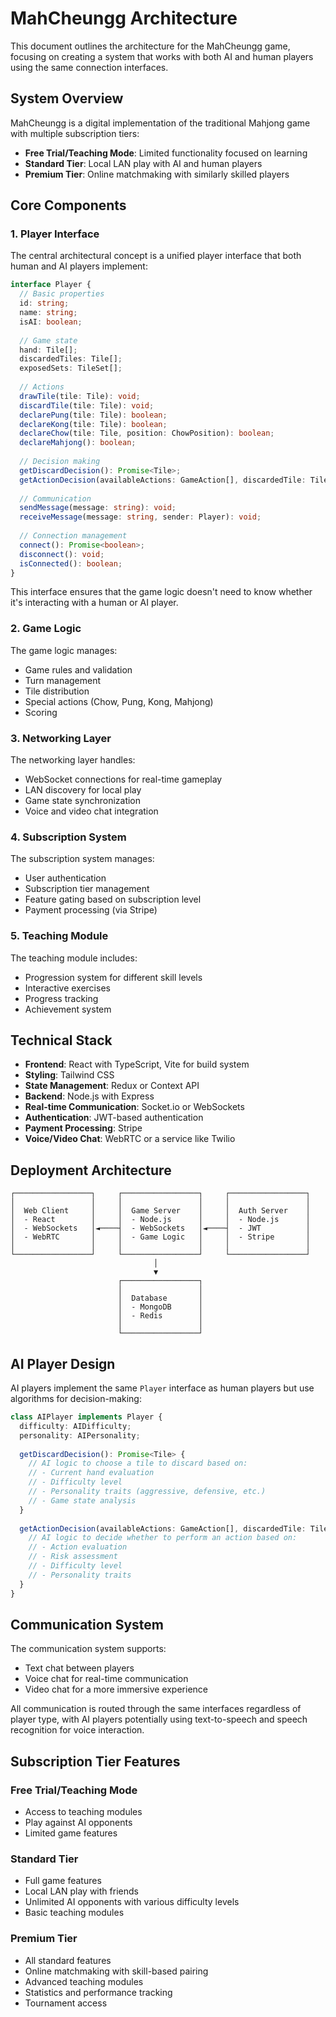 # MahCheungg Architecture

This document outlines the architecture for the MahCheungg game, focusing on creating a system that works with both AI and human players using the same connection interfaces.

## System Overview

MahCheungg is a digital implementation of the traditional Mahjong game with multiple subscription tiers:
- **Free Trial/Teaching Mode**: Limited functionality focused on learning
- **Standard Tier**: Local LAN play with AI and human players
- **Premium Tier**: Online matchmaking with similarly skilled players

## Core Components

### 1. Player Interface

The central architectural concept is a unified player interface that both human and AI players implement:

```typescript
interface Player {
  // Basic properties
  id: string;
  name: string;
  isAI: boolean;
  
  // Game state
  hand: Tile[];
  discardedTiles: Tile[];
  exposedSets: TileSet[];
  
  // Actions
  drawTile(tile: Tile): void;
  discardTile(tile: Tile): void;
  declarePung(tile: Tile): boolean;
  declareKong(tile: Tile): boolean;
  declareChow(tile: Tile, position: ChowPosition): boolean;
  declareMahjong(): boolean;
  
  // Decision making
  getDiscardDecision(): Promise<Tile>;
  getActionDecision(availableActions: GameAction[], discardedTile: Tile): Promise<GameAction | null>;
  
  // Communication
  sendMessage(message: string): void;
  receiveMessage(message: string, sender: Player): void;
  
  // Connection management
  connect(): Promise<boolean>;
  disconnect(): void;
  isConnected(): boolean;
}
```

This interface ensures that the game logic doesn't need to know whether it's interacting with a human or AI player.

### 2. Game Logic

The game logic manages:
- Game rules and validation
- Turn management
- Tile distribution
- Special actions (Chow, Pung, Kong, Mahjong)
- Scoring

### 3. Networking Layer

The networking layer handles:
- WebSocket connections for real-time gameplay
- LAN discovery for local play
- Game state synchronization
- Voice and video chat integration

### 4. Subscription System

The subscription system manages:
- User authentication
- Subscription tier management
- Feature gating based on subscription level
- Payment processing (via Stripe)

### 5. Teaching Module

The teaching module includes:
- Progression system for different skill levels
- Interactive exercises
- Progress tracking
- Achievement system

## Technical Stack

- **Frontend**: React with TypeScript, Vite for build system
- **Styling**: Tailwind CSS
- **State Management**: Redux or Context API
- **Backend**: Node.js with Express
- **Real-time Communication**: Socket.io or WebSockets
- **Authentication**: JWT-based authentication
- **Payment Processing**: Stripe
- **Voice/Video Chat**: WebRTC or a service like Twilio

## Deployment Architecture

```
┌─────────────────┐     ┌─────────────────┐     ┌─────────────────┐
│                 │     │                 │     │                 │
│  Web Client     │     │  Game Server    │     │  Auth Server    │
│  - React        │     │  - Node.js      │     │  - Node.js      │
│  - WebSockets   │◄────┤  - WebSockets   │◄────┤  - JWT          │
│  - WebRTC       │     │  - Game Logic   │     │  - Stripe       │
│                 │     │                 │     │                 │
└─────────────────┘     └─────────────────┘     └─────────────────┘
                                │
                                ▼
                        ┌─────────────────┐
                        │                 │
                        │  Database       │
                        │  - MongoDB      │
                        │  - Redis        │
                        │                 │
                        └─────────────────┘
```

## AI Player Design

AI players implement the same `Player` interface as human players but use algorithms for decision-making:

```typescript
class AIPlayer implements Player {
  difficulty: AIDifficulty;
  personality: AIPersonality;
  
  getDiscardDecision(): Promise<Tile> {
    // AI logic to choose a tile to discard based on:
    // - Current hand evaluation
    // - Difficulty level
    // - Personality traits (aggressive, defensive, etc.)
    // - Game state analysis
  }
  
  getActionDecision(availableActions: GameAction[], discardedTile: Tile): Promise<GameAction | null> {
    // AI logic to decide whether to perform an action based on:
    // - Action evaluation
    // - Risk assessment
    // - Difficulty level
    // - Personality traits
  }
}
```

## Communication System

The communication system supports:
- Text chat between players
- Voice chat for real-time communication
- Video chat for a more immersive experience

All communication is routed through the same interfaces regardless of player type, with AI players potentially using text-to-speech and speech recognition for voice interaction.

## Subscription Tier Features

### Free Trial/Teaching Mode
- Access to teaching modules
- Play against AI opponents
- Limited game features

### Standard Tier
- Full game features
- Local LAN play with friends
- Unlimited AI opponents with various difficulty levels
- Basic teaching modules

### Premium Tier
- All standard features
- Online matchmaking with skill-based pairing
- Advanced teaching modules
- Statistics and performance tracking
- Tournament access
